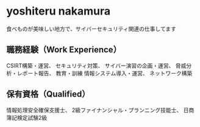 # yoshiteru nakamura
食べものが美味しい地方で、サイバーセキュリティ関連の仕事してます

## 職務経験（Work Experience）
CSIRT構築・運営、
セキュリティ対策、
サイバー演習の企画・運営、
脅威分析・レポート報告、
教育・訓練
情報システム導入・運営、
ネットワーク構築

## 保有資格（Qualified）
情報処理安全確保支援士、
2級ファイナンシャル・プランニング技能士、
日商簿記検定試験2級
